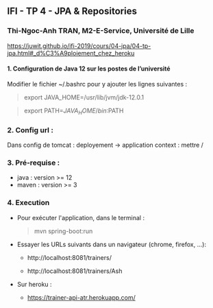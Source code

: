 ## IFI - TP 4 - JPA & Repositories

### Thi-Ngoc-Anh TRAN, M2-E-Service, Université de Lille

https://juwit.github.io/ifi-2019/cours/04-jpa/04-tp-jpa.html#_d%C3%A9ploiement_chez_heroku

#### 1. Configuration de Java 12 sur les postes de l’université
Modifier le fichier ~/.bashrc pour y ajouter les lignes suivantes :

> export JAVA_HOME=/usr/lib/jvm/jdk-12.0.1

> export PATH=$JAVA_HOME/bin:$PATH

### 2. Config url :
Dans config de tomcat : deployement -> application context : mettre /


### 3. Pré-requise : 
- java : version >= 12
- maven : version >= 3

### 4. Execution
- Pour exécuter l'application, dans le terminal :

    > mvn spring-boot:run

- Essayer les URLs suivants dans un navigateur (chrome, firefox, ...):
    + http://localhost:8081/trainers/
     
    + http://localhost:8081/trainers/Ash

- Sur heroku :
    + https://trainer-api-atr.herokuapp.com/